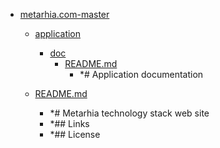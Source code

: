 - <a href = "E:\Node_projects\Node_Way\ArchivTSH_2\ArhivMetarhia_2\metarhia.com-master\cat.metarhia.com-master\dir.metarhia.com-master.md">metarhia.com-master</a>
    - <a href = "E:\Node_projects\Node_Way\ArchivTSH_2\ArhivMetarhia_2\metarhia.com-master\application\cat.application\dir.application.md">application</a>
        - <a href = "E:\Node_projects\Node_Way\ArchivTSH_2\ArhivMetarhia_2\metarhia.com-master\application\doc\cat.doc\dir.doc.md">doc</a>
            - <a href = "E:\Node_projects\Node_Way\ArchivTSH_2\ArhivMetarhia_2\metarhia.com-master\application\doc\README.md">README.md</a>
                - *# Application documentation
        
    
    - <a href = "E:\Node_projects\Node_Way\ArchivTSH_2\ArhivMetarhia_2\metarhia.com-master\README.md">README.md</a>
        - *# Metarhia technology stack web site
        - *## Links
        - *## License
